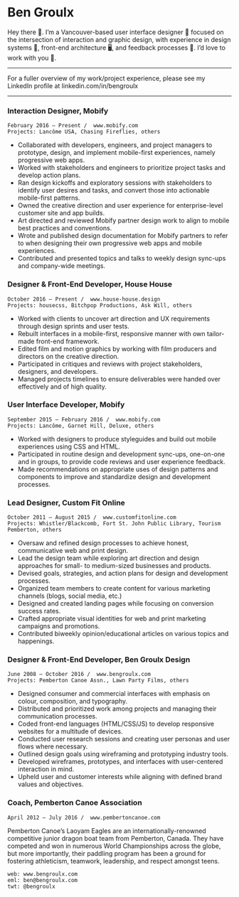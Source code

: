 # Ben Groulx

Hey there 👋. I’m a Vancouver-based user interface designer 💯 focused on the intersection of interaction and graphic design, with experience in design systems 🔗, front-end architecture 🖥, and feedback processes 💬. I’d love to work with you 💖.

***
For a fuller overview of my work/project experience, please see my LinkedIn profile at linkedin.com/in/bengroulx 
***

### Interaction Designer, Mobify
```
February 2016 — Present /  www.mobify.com
Projects: Lancôme USA, Chasing Fireflies, others
```
* Collaborated with developers, engineers, and project managers to prototype, design, and implement mobile-first experiences, namely progressive web apps.
* Worked with stakeholders and engineers to prioritize project tasks and develop action plans.
* Ran design kickoffs and exploratory sessions with stakeholders to identify user desires and tasks, and convert those into actionable mobile-first patterns.
* Owned the creative direction and user experience for enterprise-level customer site and app builds.
* Art directed and reviewed Mobify partner design work to align to mobile best practices and conventions.
* Wrote and published design documentation for Mobify partners to refer to when designing their own progressive web apps and mobile experiences.
* Contributed and presented topics and talks to weekly design sync-ups and company-wide meetings.


### Designer & Front-End Developer, House House
```
October 2016 — Present /  www.house-house.design
Projects: housecss, Bitchpop Productions, Ask Will, others
```
* Worked with clients to uncover art direction and UX requirements through design sprints and user tests.
* Rebuilt interfaces in a mobile-first, responsive manner with own tailor-made front-end framework.
* Edited film and motion graphics by working with film producers and directors on the creative direction.
* Participated in critiques and reviews with project stakeholders, designers, and developers.
* Managed projects timelines to ensure deliverables were handed over effectively and of high quality. 


### User Interface Developer, Mobify
```
September 2015 — February 2016 /  www.mobify.com
Projects: Lancôme, Garnet Hill, Deluxe, others
```
* Worked with designers to produce styleguides and build out mobile experiences using CSS and HTML.
* Participated in routine design and development sync-ups, one-on-one and in groups, to provide code reviews and user experience feedback.
* Made recommendations on appropriate uses of design patterns and components to improve and standardize design and development processes.


### Lead Designer, Custom Fit Online
```
October 2011 — August 2015 /  www.customfitonline.com
Projects: Whistler/Blackcomb, Fort St. John Public Library, Tourism Pemberton, others
```
* Oversaw and refined design processes to achieve honest, communicative web and print design.
* Lead the design team while exploring art direction and design approaches for small- to medium-sized businesses and products.
* Devised goals, strategies, and action plans for design and development processes.
* Organized team members to create content for various marketing channels (blogs, social media, etc.)
* Designed and created landing pages while focusing on conversion success rates.
* Crafted appropriate visual identities for web and print marketing campaigns and promotions.
* Contributed biweekly opinion/educational articles on various topics and happenings.


### Designer & Front-End Developer, Ben Groulx Design
```
June 2008 — October 2016 /  www.bengroulx.com
Projects: Pemberton Canoe Assn., Lawn Party Films, others
```
* Designed consumer and commercial interfaces with emphasis on colour, composition, and typography.
* Distributed and prioritized work among projects and managing their communication processes.
* Coded front-end languages (HTML/CSS/JS) to develop responsive websites for a multitude of devices.
* Conducted user research sessions and creating user personas and user flows where necessary.
* Outlined design goals using wireframing and prototyping industry tools.
* Developed wireframes, prototypes, and interfaces with user-centered interaction in mind.
* Upheld user and customer interests while aligning with defined brand values and objectives.


### Coach, Pemberton Canoe Association
```
April 2012 — July 2016 /  www.pembertoncanoe.com
```
Pemberton Canoe’s Laoyam Eagles are an internationally-renowned competitive junior dragon boat team from Pemberton, Canada. They have competed and won in numerous World Championships across the globe, but more importantly, their paddling program has been a ground for fostering athleticism, teamwork, leadership, and respect amongst teens.


```
web: www.bengroulx.com
eml: ben@bengroulx.com
twt: @bengroulx
```

